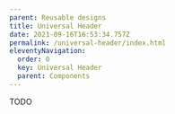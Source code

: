 ```yaml
---
parent: Reusable designs
title: Universal Header
date: 2021-09-16T16:53:34.757Z
permalink: /universal-header/index.html
eleventyNavigation:
  order: 0
  key: Universal Header
  parent: Components
---
```


TODO

